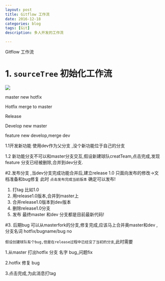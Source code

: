 ```yaml
---
layout: post
title: Gitflow 工作流
date: 2016-12-18
categories: blog
tags: [Git]
description: 多人开发的工作流

---
```


Gitflow 工作流

# 1. `sourceTree` 初始化工作流
 
![](https://github.com/DevDragonLi/BlogPics/blob/master/2016/gitflow.png?raw=true)

 master  		  new  hotfix

 Hotfix  		  merge to  master

 Release  

 Develop  	     new master

feature 		  new  develop,merge  dev


1.1开发新功能 使用dev作为父分支 ,没个新功能位于自己的分支

1.2 新功能分支不可以和master分支交互,假设新建球队creatTeam,点击完成,发现feature 分支已经被删除,合并到dev分支.

#2.发布分支 ,当dev分支完成功能合并后,建立release 1.0 只面向发布的修改->文档准备和bug修复 
	此时  `点击发布完成当前版本`  确定可以发布!

1. 打tag   比如1.0
2. 用release1.0版本,合并到master上 
3. 合并release1.0版本到dev版本 
4. 删除release1.0分支
5. 发布  最终master 和dev 分支都是目前最新代码!


#3. 后期bug  可以从masterfork的分支,修复完成,应该马上合并奥master和dev ,分支名词 hotfix/bugname/bug no

`假设创建球队有个bug,但是在release过程中已经没了当初的分支`,此时需要

 

1.从master 打出hotfix 分支 名字 bug_问题fix 
 
 2.hotfix 修复 bug
 
 3.点击完成,为此消息打tag

